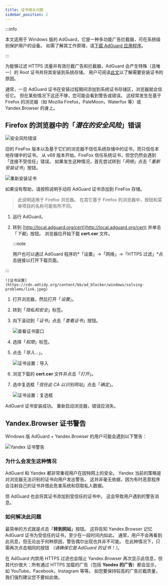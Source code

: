 ```yaml
---
title: 证书相关问题
sidebar_position: 2
---
```


:::info

本文适用于 Windows 版的 AdGuard，它是一种多功能广告拦截器，可在系统级别保护用户的设备。 如需了解其工作原理，请[下载 AdGuard 应用程序](https://agrd.io/download-kb-adblock)。

:::

为能够过滤 HTTPS 流量并有效拦截广告和拦截器，AdGuard 会产生特殊（且唯一）的 Root 证书并将其安装到系统存储。 用户可阅读[此文](/general/https-filtering/what-is-https-filtering)以了解需要安装证书的原因。

通常，一旦 AdGuard 证书在安装过程期间添加到系统证书存储区，浏览器就会信任它。 但在某些情况下这还不够，您可能会看到警告或错误。 这经常发生在基于 Firefox 的浏览器（如 Mozilla Firefox，PaleMoon，Waterfox 等）或 Yandex.Browser 的身上。

## Firefox 的浏览器中的「*潜在的安全风险*」错误

![安全风险错误](https://cdn.adtidy.org/public/Adguard/kb/en/certificate/cert_error_en.png)

旧的 FireFox 版本以及基于它们的浏览器不信任系统存储中的证书，而只信任本地存储中的证书。 从 v68 版本开始，FireFox 信任系统证书，但您仍然会遇到「连接不受信任」错误。 如果发生这种情况，首先尝试转到「*网络*」点击「*重新安装证书*」按钮。

![重新安装证书](https://cdn.adtidy.org/content/kb/ad_blocker/windows/solving-problems/reinstall.jpg)

如果没有帮助，请按照说明手动将 AdGuard 证书添加到 FireFox 存储。

> 此说明适用于 Firefox 浏览器。 在其它基于 Firefox 的浏览器中，按钮和菜单项目的名称可能有所不同。

1. 运行 AdGuard。

1. 转到 [http://local.adguard.org/cert](http://local.adguard.org/cert) 并单击「*下载*」按钮。 浏览器应开始下载 **cert.cer** 文件。

    :::note

    用户也可以通过 AdGuard 程序的*「设置」→「网络」→「HTTPS 过滤」*点击链接以打开下载页面。


:::

    ![证书设置](https://cdn.adtidy.org/content/kb/ad_blocker/windows/solving-problems/link.jpeg)

1. 打开浏览器，然后打开「*设置*」。

1. 转到「*隐私和安全*」标签。

1. 向下滚动到「*证书*」点击「*查看证书*」按钮。

    ![查看证书窗口](https://cdn.adtidy.org/content/kb/ad_blocker/windows/solving-problems/import1.jpeg)

1. 选择「*权限*」标签。

1. 点击「*导入...*」。

    ![证书设置：导入](https://cdn.adtidy.org/content/kb/ad_blocker/windows/solving-problems/import2.jpeg)

1. 浏览下载的 **cert.cer** 文件并点击「*打开*」。

1. 选中复选框「*信任此 CA 以识别网站*」点击「*确定*」。

    ![证书设置：复选框](https://cdn.adtidy.org/content/kb/ad_blocker/windows/solving-problems/cert_checkbox.jpg)

AdGuard 证书安装成功。 重新启动浏览器，错误应消失。

## Yandex.Browser 证书警告

Windows 版 AdGuard + Yandex.Browser 的用户可能会遇到以下警告：

![Yandex 证书警告](https://cdn.adtidy.org/content/kb/ad_blocker/windows/solving-problems/yandex-cert.png)

### 为什么会发生这种情况

AdGuard 和 Yandex 都非常重视用户在因特网上的安全。 Yandex 当前的策略是对浏览器无法识别的证书向用户发出警告。 这并非毫无依据，因为有时恶意程序会注射自己的证书并借此危害系统和窃取私人数据。

但 AdGuard 也会将其证书添加到受信任的证书中。 这会导致用户遇到的警告消息。

### 如何解决此问题

最简单的方式就是点击「**转到网站**」按钮。 这将告知 Yandex.Browser 记忆 AdGuard 证书为受信任的证书，至少在一段时间内如此。 通常，用户不会再看到此讯息，但无论出于何种原因，警告偶尔出现也并非不可能。 在此种情况下，只需再次点击相同的按钮 *（请确保它是 AdGuard 的证书！）*。

在 AdGuard 内禁用 HTTPS 过滤也会阻止 Yandex.Browser 再次显示此信息，但其代价很大：所有通过 HTTPS 加载的广告（包括 **Yandex 的广告**）都会显示，如 YouTube，Facebook，Instagram 等等。 如您要保持较高的广告拦截质量，我们强烈建议您不要如此做。
